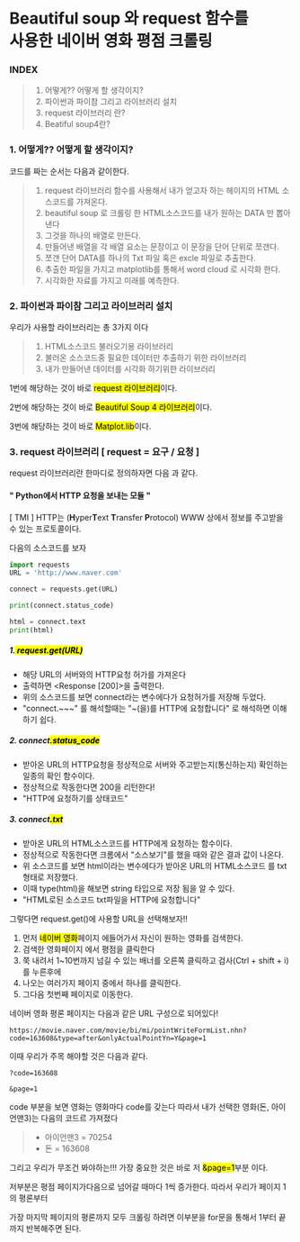 # Beautiful soup 와 request 함수를 <br>사용한 네이버 영화 평점 크롤링

### INDEX

> 1. 어떻게?? 어떻게 할 생각이지?
> 2. 파이썬과 파이참 그리고 라이브러리 설치
> 3. request 라이브러리 란?
> 4. Beatiful soup4란?



### 1. 어떻게?? 어떻게 할 생각이지?

코드를 짜는 순서는 다음과 같이한다.

> 1. request 라이브러리 함수를 사용해서 내가 얻고자 하는 헤이지의 HTML 소스코드를 가져온다.
> 2. beautiful soup 로 크롤링 한 HTML소스코드를 내가 원하는 DATA 만 뽑아낸다
> 3. 그것을 하나의 배열로 만든다.
> 4. 만들어낸 배열을 각 배열 요소는 문장이고 이 문장을 단어 단위로 쪼갠다.
> 5. 쪼갠 단어 DATA를 하나의 Txt 파일 혹은 excle 파일로 추출한다.
> 6. 추출한 파일을 가지고 matplotlib를 통해서 word cloud 로 시각화 한다.
> 7. 시각화한 자료를 가지고 미래를 예측한다.



### 2. 파이썬과 파이참 그리고 라이브러리 설치

우리가 사용할 라이브러리는 총 3가지 이다

> 1. HTML소스코드 불러오기용 라이브러리
> 2. 불러온 소스코드중 필요한 데이터만 추출하기 위한 라이브러리
> 3. 내가 만들어낸 데이터를 시각화 하기위한 라이브러리

1번에 해당하는 것이 바로 <mark>request 라이브러리</mark>이다.

2번에 해당하는 것이 바로 <mark>Beautiful Soup 4 라이브러리</mark>이다.

3번에 해당하는 것이 바로 <mark>Matplot.lib</mark>이다.



### 3. request 라이브러리 [ request = 요구 / 요청 ]

request 라이브러리란 한마디로 정의하자면 다음 과 같다.

#### "  Python에서 HTTP 요청을 보내는 모듈 "

[ TMI ] HTTP는 (**H**yper**T**ext **T**ransfer **P**rotocol)  WWW 상에서 정보를 주고받을 수 있는 프로토콜이다. 

다음의 소스코드를 보자



```Python
import requests
URL = 'http://www.naver.com'

connect = requests.get(URL)

print(connect.status_code)

html = connect.text
print(html)
```

##### 1.<mark> request.get(URL)</mark>

 * 해당 URL의 서버와의 HTTP요청 허가를 가져온다
 * 출력하면 <Response [200]>을 출력한다.
 * 위의 소스코드를 보면 connect라는 변수에다가 요청허가를 저장해 두었다.
 * "connect.~~~" 를 해석할때는 "~(을)를 HTTP에 요청합니다" 로 해석하면 이해하기 쉽다.



##### 2. connect<mark>.status_code</mark>

* 받아온 URL의 HTTP요청을 정상적으로 서버와 주고받는지(통신하는지) 확인하는 일종의 확인 함수이다.
* 정상적으로 작동한다면 200을 리턴한다!
* "HTTP에 요청하기를 상태코드"

##### 3. connect<mark>.txt</mark>

* 받아온 URL의 HTML소스코드를 HTTP에게 요청하는 함수이다.
* 정상적으로 작동한다면 크롬에서 "소스보기"를 했을 때와 같은 결과 값이 나온다.
* 위 소스코드를 보면 html이라는 변수에다가  받아온 URL의 HTML소스코드 를 txt형태로 저장했다.
* 이때 type(html)을 해보면 string 타입으로 저장 됨을 알 수 있다.
* "HTML로된 소스코드 txt파일을 HTTP에 요청합니다"



그렇다면 request.get()에 사용할 URL을 선택해보자!!

1. 먼저 <mark>네이버 영화</mark>페이지 에들어가서 자신이 원하는 영화를 검색한다.
2. 검색한 영화페이지 에서 평점을 클릭한다
3. 쭉 내려서 1~10번까지 넘길 수 있는 배너를 오른쪽 클릭하고 검사(Ctrl + shift + i)를 누른후에
4. 나오는 여러가지 페이지 중에서 하나를 클릭한다.
5. 그다음 첫번째 페이지로 이동한다.



네이버 영화 평론 페이지는 다음과 같은 URL 구성으로 되어있다!

```URL
https://movie.naver.com/movie/bi/mi/pointWriteFormList.nhn?code=163608&type=after&onlyActualPointYn=Y&page=1
```

이때 우리가 주목 해야할 것은 다음과 같다.

```URL
?code=163608

&page=1
```

code 부분을 보면 영화는 영화마다 code를 갖는다 따라서 내가 선택한 영화(돈, 아이언맨3)는 다음의 코드르 가져졌다

> * 아이언맨3 = 70254
> * 돈 = 163608

그리고 우리가 무조건 봐야하는!!! 가장 중요한 것은 바로 저 <mark>&page=1</mark>부분 이다.

저부분은 평점 페이지가다음으로 넘어갈 때마다 1씩 증가한다. 따라서 우리가 페이지 1의 평론부터

가장 마지막 페이지의 평론까지 모두 크롤링 하려면 이부분을 for문을 통해서 1부터 끝까지 반복해주면 된다.



























